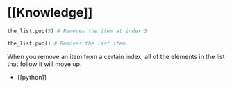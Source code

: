 # [[Knowledge]]

```python
the_list.pop(3) # Removes the item at index 3

the_list.pop() # Removes the last item
```

When you remove an item from a certain index, all of the elements in the list that follow it will move up.

* [[python]]
